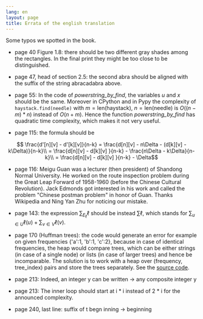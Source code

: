 ```yaml
---
lang: en
layout: page
title: Errata of the english translation
---
```


Some typos we spotted in the book.

- page 40 Figure 1.8: there should be two different gray shades among the rectangles. In the final print they might be too close to be distinguished.

- page 47, head of section 2.5: the second abra should be aligned with the suffix of the string abracadabra above.

- page 55: In the code of *powerstring_by_find*,  the variables *u* and *x* should be the same. Moreover in CPython and in Pypy the complexity of `haystack.find(needle)` with $m=\textrm{len(haystack)},\: n=\textrm{len(needle)}$ is $O((n-m) * n)$ instead of $O(n + m)$. Hence the function *powerstring_by_find* has quadratic time complexity, which makes it not very useful.

- page 115: the formula should be

$$    \frac{d'[n][v] - d'[k][v]}{n-k}  = \frac{d[n][v] - n\Delta - (d[k][v] - k\Delta)}{n-k}\\
     = \frac{d[n][v] - d[k][v] }{n-k} - \frac{n\Delta - k\Delta}{n-k}\\
     = \frac{d[n][v] - d[k][v] }{n-k} - \Delta$$

- page 116: Meigu Guan was a lecturer (then president) of Shandong Normal University. He worked on the route inspection problem during the Great Leap Forward of 1958-1960 (before the Chinese Cultural Revolution). Jack Edmonds got interested in his work and called the problem "Chinese postman problem" in honor of Guan. Thanks Wikipedia and Ning Yan Zhu for noticing our mistake.

- page 143: the expression $\sum_{E_\ell}\ell$ should be instead $\sum \ell$, which stands for $\sum_{u\in U} \ell(u) + \sum_{v\in V} \ell(v)$.

- page 170 (Huffman trees): the code would generate an error for example on given frequencies {'a':1, 'b':1, 'c':2}, because in case of identical frequencies, the heap would compare trees, which can be either strings (in case of a single node) or lists (in case of larger trees) and hence be incomparable. The solution is to work with a heap over (frequency, tree_index) pairs and store the trees separately. See the [source code](https://jilljenn.github.io/tryalgo/_modules/tryalgo/huffman.html#huffman).

- page 213: Indeed, an integer y can be written -> any composite integer y

- page 213: The inner loop should start at i * i instead of 2 * i for the announced complexity.

- page 240, last line: suffix of t begn inning -> beginning
